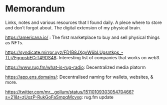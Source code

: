 # Memorandum
Links, notes and various resources that I found daily. A plece where to store and don't forgot about. The digital extension of my physical brain.

https://americana.io/ : The first marketplace to buy and sell physical things as NFTs.

https://syndicate.mirror.xyz/FD1B8JXgvW6bLUgsntkps_-TLj7FgqpsbECrT49DS48: Interesting list of companies that works on web3.

https://www.rug.fm/what-is-rug-radio: Decentralized media platorm

https://app.ens.domains/: Decentralised naming for wallets, websites, & more.

https://twitter.com/mr__gollum/status/1511010930305470466?s=21&t=zUozP-RukGoFaSmpqMcvxg: rug.fm update
